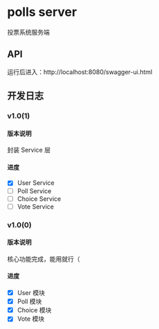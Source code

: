 # polls server

投票系统服务端

## API

运行后进入：http://localhost:8080/swagger-ui.html

## 开发日志

### v1.0(1)

#### 版本说明

封装 Service 层

#### 进度

- [x] User Service
- [ ] Poll Service
- [ ] Choice Service
- [ ] Vote Service

### v1.0(0)

#### 版本说明

核心功能完成，能用就行（

#### 进度

- [x] User 模块
- [x] Poll 模块
- [x] Choice 模块
- [x] Vote 模块
